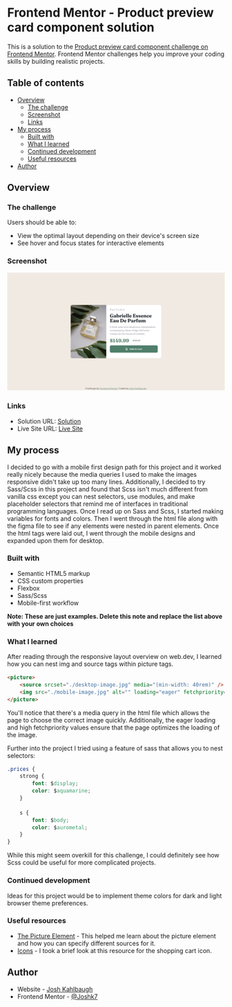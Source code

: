 # Frontend Mentor - Product preview card component solution

This is a solution to the [Product preview card component challenge on Frontend Mentor](https://www.frontendmentor.io/challenges/product-preview-card-component-GO7UmttRfa). Frontend Mentor challenges help you improve your coding skills by building realistic projects.

## Table of contents

-   [Overview](#overview)
    -   [The challenge](#the-challenge)
    -   [Screenshot](#screenshot)
    -   [Links](#links)
-   [My process](#my-process)
    -   [Built with](#built-with)
    -   [What I learned](#what-i-learned)
    -   [Continued development](#continued-development)
    -   [Useful resources](#useful-resources)
-   [Author](#author)

## Overview

### The challenge

Users should be able to:

-   View the optimal layout depending on their device's screen size
-   See hover and focus states for interactive elements

### Screenshot

![](./screenshot.jpg)

### Links

-   Solution URL: [Solution](https://github.com/Joshk7/product-preview-card)
-   Live Site URL: [Live Site](https://product-preview-card-theta-six.vercel.app/)

## My process

I decided to go with a mobile first design path for this project and it worked really nicely because the media
queries I used to make the images responsive didn't take up too many lines. Additionally, I decided to try Sass/Scss
in this project and found that Scss isn't much different from vanilla css except you can nest selectors, use modules,
and make placeholder selectors that remind me of interfaces in traditional programming languages. Once I read up on
Sass and Scss, I started making variables for fonts and colors. Then I went through the html file along with the figma
file to see if any elements were nested in parent elements. Once the html tags were laid out, I went through the mobile designs and expanded upon them for desktop.

### Built with

-   Semantic HTML5 markup
-   CSS custom properties
-   Flexbox
-   Sass/Scss
-   Mobile-first workflow

**Note: These are just examples. Delete this note and replace the list above with your own choices**

### What I learned

After reading through the responsive layout overview on web.dev, I learned how you can nest img and source tags
within picture tags.

```html
<picture>
    <source srcset="./desktop-image.jpg" media="(min-width: 40rem)" />
    <img src="./mobile-image.jpg" alt="" loading="eager" fetchpriority="high" />
</picture>
```

You'll notice that there's a media query in the html file which allows the page to choose the correct image
quickly. Additionally, the eager loading and high fetchpriority values ensure that the page optimizes the loading
of the image.

Further into the project I tried using a feature of sass that allows you to nest selectors:

```css
.prices {
    strong {
        font: $display;
        color: $aquamarine;
    }

    s {
        font: $body;
        color: $aurometal;
    }
}
```

While this might seem overkill for this challenge, I could definitely see how Scss could be useful for more
complicated projects.

### Continued development

Ideas for this project would be to implement theme colors for dark and light browser theme preferences.

### Useful resources

-   [The Picture Element](https://web.dev/learn/design/picture-element) - This helped me learn about the picture element and how you can specify different sources for it.
-   [Icons](https://web.dev/learn/design/icons) - I took a brief look at this resource for the shopping cart icon.

## Author

-   Website - [Josh Kahlbaugh](https://joshuakahlbaugh.pages.dev/)
-   Frontend Mentor - [@Joshk7](https://www.frontendmentor.io/profile/Joshk7)
